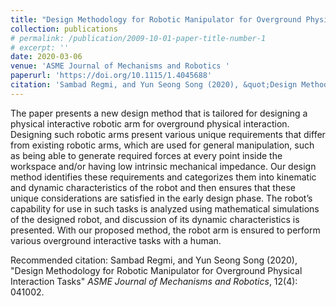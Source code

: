 ```yaml
---
title: "Design Methodology for Robotic Manipulator for Overground Physical Interaction Tasks"
collection: publications
# permalink: /publication/2009-10-01-paper-title-number-1
# excerpt: ''
date: 2020-03-06
venue: 'ASME Journal of Mechanisms and Robotics '
paperurl: 'https://doi.org/10.1115/1.4045688'
citation: 'Sambad Regmi, and Yun Seong Song (2020), &quot;Design Methodology for Robotic Manipulator for Overground Physical Interaction Tasks&quot; <i>ASME Journal of Mechanisms and Robotics</i>, 12(4): 041002.'
---
```

The paper presents a new design method that is tailored for designing a physical interactive robotic arm for overground physical interaction. Designing such robotic arms present various unique requirements that differ from existing robotic arms, which are used for general manipulation, such as being able to generate required forces at every point inside the workspace and/or having low intrinsic mechanical impedance. Our design method identifies these requirements and categorizes them into kinematic and dynamic characteristics of the robot and then ensures that these unique considerations are satisfied in the early design phase. The robot’s capability for use in such tasks is analyzed using mathematical simulations of the designed robot, and discussion of its dynamic characteristics is presented. With our proposed method, the robot arm is ensured to perform various overground interactive tasks with a human.

Recommended citation: Sambad Regmi, and Yun Seong Song (2020), &quot;Design Methodology for Robotic Manipulator for Overground Physical Interaction Tasks&quot; <i>ASME Journal of Mechanisms and Robotics</i>, 12(4): 041002.
